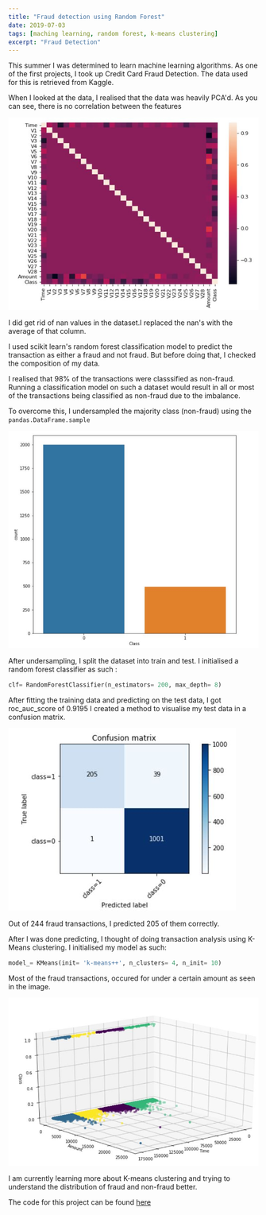 ```yaml
---
title: "Fraud detection using Random Forest"
date: 2019-07-03
tags: [maching learning, random forest, k-means clustering]
excerpt: "Fraud Detection"
---
```


This summer I was determined to learn machine learning algorithms. As one of the first projects, I took up Credit Card Fraud Detection.
The data used for this is retrieved from Kaggle.

When I looked at the data, I realised that the data was heavily PCA'd. As you can see, there is no correlation between the features

![PCA'd dataset](/images/pca.JPG)

I did get rid of nan values in the dataset.I replaced the nan's with the average of that column.

I used scikit learn's random forest classification model to predict the transaction as either a fraud and not fraud. But before doing that, I checked the composition of my data.

I realised that 98% of the transactions were classsified as non-fraud. Running a classification model on such a dataset would result in all or most of the transactions being classified as non-fraud due to the imbalance.

To overcome this, I undersampled the majority class (non-fraud) using the `pandas.DataFrame.sample`

![Resampled Dataset](/images/resample.JPG)

After undersampling, I split the dataset into train and test. I initialised a random forest classifier  as such : 

```python
clf= RandomForestClassifier(n_estimators= 200, max_depth= 8)
```

After fitting the training data and predicting on the test data, I got roc_auc_score of 0.9195
I created a method to visualise my test data in a confusion matrix.

 ![Confusion Matrix](/images/matrix.JPG)

Out of 244 fraud transactions, I predicted 205 of them correctly.

After I was done predicting, I thought of doing transaction analysis using K-Means clustering. I initialised my model as such:
```python
model_= KMeans(init= 'k-means++', n_clusters= 4, n_init= 10)
```

Most of the fraud transactions, occured for under a certain amount as seen in the image.

![Clusters](/images/cluster.JPG)

I am currently learning more about K-means clustering and trying to understand the distribution of fraud and non-fraud better. 

The code for this project can be found [here](https://github.com/rohitgang/Fraud-Detection)
